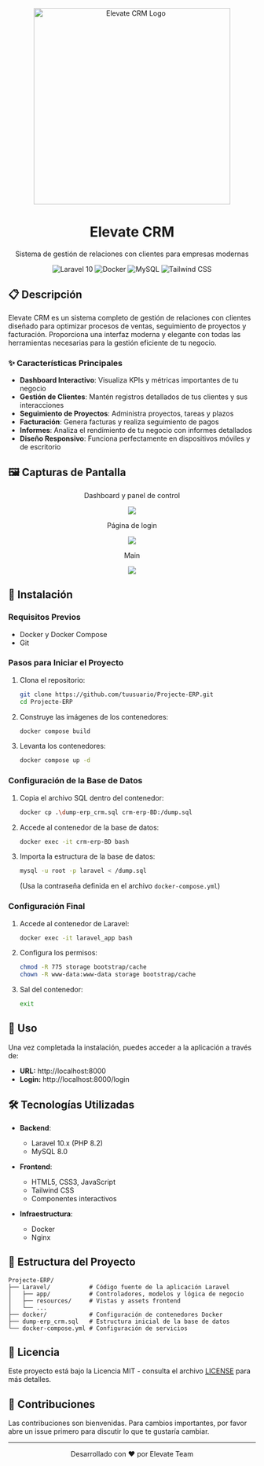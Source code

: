 <div align="center">
  <img src="https://github.com/user-attachments/assets/59f7dbfd-bd9e-4020-9528-38c0805a0eae" alt="Elevate CRM Logo" width="400px">
  <h1>Elevate CRM</h1>
  <p>Sistema de gestión de relaciones con clientes para empresas modernas</p>
  
  <div>
    <img src="https://img.shields.io/badge/Laravel-10.x-FF2D20?style=for-the-badge&logo=laravel&logoColor=white" alt="Laravel 10">
    <img src="https://img.shields.io/badge/Docker-2496ED?style=for-the-badge&logo=docker&logoColor=white" alt="Docker">
    <img src="https://img.shields.io/badge/MySQL-4479A1?style=for-the-badge&logo=mysql&logoColor=white" alt="MySQL">
    <img src="https://img.shields.io/badge/Tailwind_CSS-38B2AC?style=for-the-badge&logo=tailwind-css&logoColor=white" alt="Tailwind CSS">
  </div>
</div>

## 📋 Descripción

Elevate CRM es un sistema completo de gestión de relaciones con clientes diseñado para optimizar procesos de ventas, seguimiento de proyectos y facturación. Proporciona una interfaz moderna y elegante con todas las herramientas necesarias para la gestión eficiente de tu negocio.

### ✨ Características Principales

- **Dashboard Interactivo**: Visualiza KPIs y métricas importantes de tu negocio
- **Gestión de Clientes**: Mantén registros detallados de tus clientes y sus interacciones
- **Seguimiento de Proyectos**: Administra proyectos, tareas y plazos
- **Facturación**: Genera facturas y realiza seguimiento de pagos
- **Informes**: Analiza el rendimiento de tu negocio con informes detallados
- **Diseño Responsivo**: Funciona perfectamente en dispositivos móviles y de escritorio

## 🖼️ Capturas de Pantalla

<div align="center">
  <p>Dashboard y panel de control</p>
  <img src= "https://github.com/user-attachments/assets/d9b9f47f-0823-4e29-89e5-6b9020d220b0" >
  
  <p>Página de login</p>
  <img src= "https://github.com/user-attachments/assets/c947cb19-74e5-47db-9647-b76ec31ead5c" >

  <p>Main</p>
  <img src= "https://github.com/user-attachments/assets/4779fdb3-6425-4dc2-bddf-6aed15beed9b" >


</div>

## 🔧 Instalación

### Requisitos Previos

- Docker y Docker Compose
- Git

### Pasos para Iniciar el Proyecto

1. Clona el repositorio:
   ```bash
   git clone https://github.com/tuusuario/Projecte-ERP.git
   cd Projecte-ERP
   ```

2. Construye las imágenes de los contenedores:
   ```bash
   docker compose build
   ```

3. Levanta los contenedores:
   ```bash
   docker compose up -d
   ```

### Configuración de la Base de Datos

1. Copia el archivo SQL dentro del contenedor:
   ```bash
   docker cp .\dump-erp_crm.sql crm-erp-BD:/dump.sql
   ```

2. Accede al contenedor de la base de datos:
   ```bash
   docker exec -it crm-erp-BD bash
   ```

3. Importa la estructura de la base de datos:
   ```bash
   mysql -u root -p laravel < /dump.sql
   ```
   (Usa la contraseña definida en el archivo `docker-compose.yml`)

### Configuración Final

1. Accede al contenedor de Laravel:
   ```bash
   docker exec -it laravel_app bash
   ```

2. Configura los permisos:
   ```bash
   chmod -R 775 storage bootstrap/cache
   chown -R www-data:www-data storage bootstrap/cache
   ```

3. Sal del contenedor:
   ```bash
   exit
   ```

## 🚀 Uso

Una vez completada la instalación, puedes acceder a la aplicación a través de:
- **URL:** http://localhost:8000
- **Login:** http://localhost:8000/login

## 🛠️ Tecnologías Utilizadas

- **Backend**: 
  - Laravel 10.x (PHP 8.2)
  - MySQL 8.0
  
- **Frontend**: 
  - HTML5, CSS3, JavaScript
  - Tailwind CSS
  - Componentes interactivos

- **Infraestructura**: 
  - Docker
  - Nginx

## 📁 Estructura del Proyecto

```
Projecte-ERP/
├── Laravel/           # Código fuente de la aplicación Laravel
│   ├── app/           # Controladores, modelos y lógica de negocio
│   ├── resources/     # Vistas y assets frontend
│   └── ...
├── docker/            # Configuración de contenedores Docker
├── dump-erp_crm.sql   # Estructura inicial de la base de datos
└── docker-compose.yml # Configuración de servicios
```

## 📄 Licencia

Este proyecto está bajo la Licencia MIT - consulta el archivo [LICENSE](LICENSE) para más detalles.

## 🤝 Contribuciones

Las contribuciones son bienvenidas. Para cambios importantes, por favor abre un issue primero para discutir lo que te gustaría cambiar.

---

<div align="center">
  <p>Desarrollado con ❤️ por Elevate Team</p>
</div>
